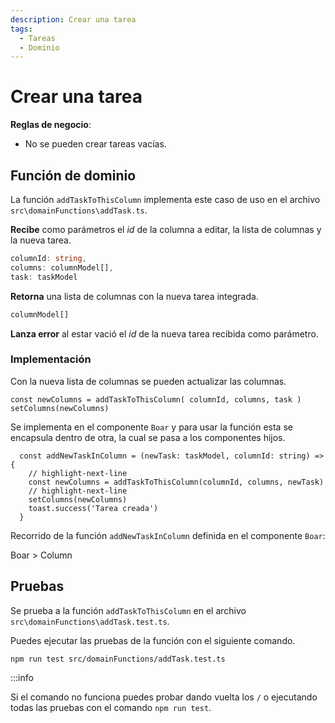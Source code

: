 ```yaml
---
description: Crear una tarea
tags:
  - Tareas
  - Dominio
---
```


# Crear una tarea

**Reglas de negocio**:
* No se pueden crear tareas vacías.

## Función de dominio

La función `addTaskToThisColumn` implementa este caso de uso en el archivo `src\domainFunctions\addTask.ts`.

**Recibe** como parámetros el *id* de la columna a editar, la lista de columnas y la nueva tarea.
```typescript
columnId: string, 
columns: columnModel[], 
task: taskModel
```

**Retorna** una lista de columnas con la nueva tarea integrada.

```typescript
columnModel[]
```

**Lanza error** al estar vació el *id* de la nueva tarea recibida como parámetro.

### Implementación

Con la nueva lista de columnas se pueden actualizar las columnas.

```tsx
const newColumns = addTaskToThisColumn( columnId, columns, task )
setColumns(newColumns)
```

Se implementa en el componente `Boar` y para usar la función esta se encapsula dentro de otra, la cual se pasa a los componentes hijos. 

```tsx title="/src/components/Boar.tsx"
  const addNewTaskInColumn = (newTask: taskModel, columnId: string) => {
    // highlight-next-line
    const newColumns = addTaskToThisColumn(columnId, columns, newTask)
    // highlight-next-line
    setColumns(newColumns)
    toast.success('Tarea creada')
  }
```

Recorrido de la función `addNewTaskInColumn` definida en el componente `Boar`:

Boar > Column

## Pruebas

Se prueba a la función `addTaskToThisColumn` en el archivo `src\domainFunctions\addTask.test.ts`.

Puedes ejecutar las pruebas de la función con el siguiente comando.

```bash
npm run test src/domainFunctions/addTask.test.ts
```

:::info

Si el comando no funciona puedes probar dando vuelta los `/` o ejecutando todas las pruebas con el comando `npm run test`.